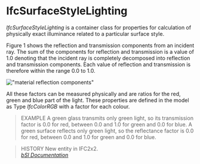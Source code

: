 IfcSurfaceStyleLighting
=======================
_IfcSurfaceStyleLighting_ is a container class for properties for calculation
of physically exact illuminance related to a particular surface style.  
  
Figure 1 shows the reflection and transmission components from an incident
ray. The sum of the components for reflection and transmission is a value of
1.0 denoting that the incident ray is completely decomposed into reflection
and transmission components. Each value of reflection and transmission is
therefore within the range 0.0 to 1.0.  
  
!["material reflection
components"](../figures/ifcsurfacelightingproperties_fig1.gif "Figure 1 --
Surface style lighting")  
  
All these factors can be measured physically and are ratios for the red, green
and blue part of the light. These properties are defined in the model as Type
_IfcColorRGB_ with a factor for each colour.  
  
> EXAMPLE  A green glass transmits only green light, so its transmission
> factor is 0.0 for red, between 0.0 and 1.0 for green and 0.0 for blue. A
> green surface reflects only green light, so the reflectance factor is 0.0
> for red, between 0.0 and 1.0 for green and 0.0 for blue.  
  
> HISTORY  New entity in IFC2x2.  
[ _bSI
Documentation_](https://standards.buildingsmart.org/IFC/DEV/IFC4_2/FINAL/HTML/schema/ifcpresentationappearanceresource/lexical/ifcsurfacestylelighting.htm)


